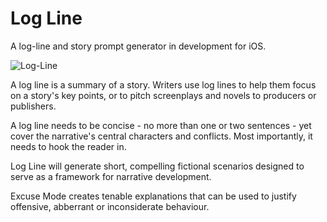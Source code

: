 # Log Line
A log-line and story prompt generator in development for iOS.

![Log-Line](https://user-images.githubusercontent.com/69108995/119117717-6b311d00-ba21-11eb-9a9b-10ef46fabc74.png)


A log line is a summary of a story. Writers use log lines to help them focus on a story's key points, or to pitch screenplays and novels to producers or publishers.
        
A log line needs to be concise - no more than one or two sentences - yet cover the narrative's central characters and conflicts. Most importantly, it needs to hook the reader in.

Log Line will generate short, compelling fictional scenarios designed to serve as a framework for narrative development. 


Excuse Mode creates tenable explanations that can be used to justify offensive, abberrant or inconsiderate behaviour.
